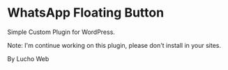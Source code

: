 # WhatsApp Floating Button

Simple Custom Plugin for WordPress.

Note: I'm continue working on this plugin, please don't install in your sites.

By Lucho Web